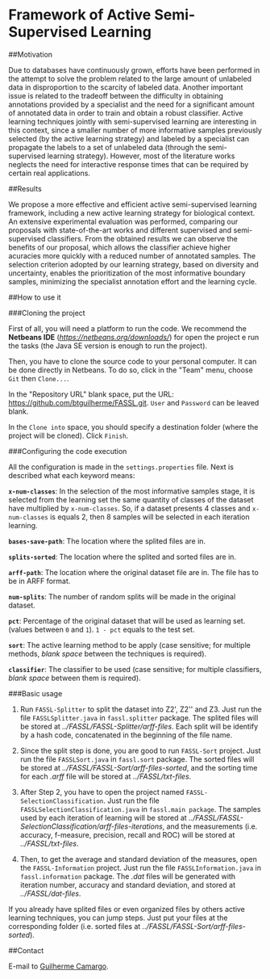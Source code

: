 # Framework of Active Semi-Supervised Learning
##Motivation

Due to databases have continuously grown, efforts have been performed in the attempt to solve the problem related to the large amount of unlabeled data in disproportion to the scarcity of labeled data. Another important issue is related to the tradeoff between the difficulty in obtaining annotations provided by a specialist and the need for a significant amount of annotated data in order to train and obtain a robust classifier. Active learning techniques jointly with semi-supervised learning are interesting in this context, since a smaller number of more informative samples previously selected (by the active learning strategy) and labeled by a specialist can propagate the labels to a set of unlabeled data (through the semi-supervised learning strategy). However, most of the literature works neglects the need for interactive response times that can be required by certain real applications. 

##Results

We propose a more effective and efficient active semi-supervised learning framework, including a new active learning strategy for biological context. An extensive experimental evaluation was performed, comparing our proposals with state-of-the-art works and different supervised and semi-supervised classifiers. From the obtained results we can observe the benefits of our proposal, which allows the classifier achieve higher acuracies more quickly with a reduced number of annotated samples. The selection criterion adopted by our learning strategy, based on diversity and uncertainty, enables the prioritization of the most informative boundary samples, minimizing the specialist annotation effort and the learning cycle.

##How to use it

###Cloning the project

First of all, you will need a platform to run the code. We recommend the **Netbeans IDE** (*https://netbeans.org/downloads/*) for open the project e run the tasks (the Java SE version is enough to run the project).

Then, you have to clone the source code to your personal computer. It can be done directly in Netbeans. To do so, click in the "Team" menu, choose `Git` then `Clone...`.

In the "Repository URL" blank space, put the URL: https://github.com/btguilherme/FASSL.git. `User` and `Password` can be leaved blank.

In the `Clone into` space, you should specify a destination folder (where the project will be cloned). Click `Finish`.

###Configuring the code execution

All the configuration is made in the `settings.properties` file. Next is described what each keyword means:

**`x-num-classes`**: In the selection of the most informative samples stage, it is selected from the learning set the same quantity of classes of the dataset have multiplied by `x-num-classes`. So, if a dataset presents 4 classes and `x-num-classes` is equals 2, then 8 samples will be selected in each iteration learning.

**`bases-save-path`**: The location where the splited files are in.

**`splits-sorted`**: The location where the splited and sorted files are in.

**`arff-path`**: The location where the original dataset file are in. The file has to be in ARFF format.

**`num-splits`**: The number of random splits will be made in the original dataset.

**`pct`**: Percentage of the original dataset that will be used as learning set. (values between `0` and `1`). `1 - pct` equals to the test set.

**`sort`**: The active learning method to be apply (case sensitive; for multiple methods, *blank space* between the techniques is required).

**`classifier`**: The classifier to be used (case sensitive; for multiple classifiers, *blank space* between them is required).


###Basic usage

1. Run `FASSL-Splitter` to split the dataset into Z2', Z2'' and Z3. Just run the file `FASSLSplitter.java` in `fassl.splitter` package. The splited files will be stored at *../FASSL/FASSL-Splitter/arff-files*. Each split will be identify by a hash code, concatenated in the beginning of the file name.

2. Since the split step is done, you are good to run `FASSL-Sort` project. Just run the file `FASSLSort.java` in `fassl.sort` package. The sorted files will be stored at *../FASSL/FASSL-Sort/arff-files-sorted*, and the sorting time for each *.arff* file will be stored at *../FASSL/txt-files*.

3. After Step 2, you have to open the project named `FASSL-SelectionClassification`. Just run the file `FASSLSelectionClassification.java` in `fassl.main package`. The samples used by each iteration of learning will be stored at *../FASSL/FASSL-SelectionClassification/arff-files-iterations*, and the measurements (i.e. accuracy, f-measure, precision, recall and ROC) will be stored at *../FASSL/txt-files*.

4. Then, to get the average and standard deviation of the measures, open the `FASSL-Information` project. Just run the file `FASSLInformation.java` in `fassl.information` package. The *.dat* files will be generated with iteration number, accuracy and standard deviation, and stored at *../FASSL/dat-files*.

If you already have splited files or even organized files by others active learning techniques, you can jump steps. Just put your files at the corresponding folder (i.e. sorted files at *../FASSL/FASSL-Sort/arff-files-sorted*).


##Contact

E-mail to [Guilherme Camargo](mailto:gcamargo@alunos.utfpr.edu.br).
